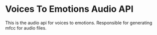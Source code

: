 # Voices To Emotions Audio API

This is the audio api for voices to emotions. Responsible for generating mfcc for audio files.
